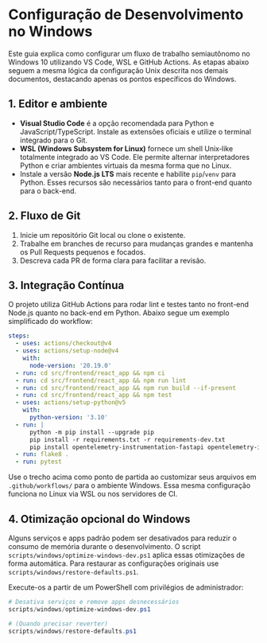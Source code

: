 # Configuração de Desenvolvimento no Windows

Este guia explica como configurar um fluxo de trabalho semiautônomo no Windows 10
utilizando VS Code, WSL e GitHub Actions. As etapas abaixo seguem a mesma lógica
da configuração Unix descrita nos demais documentos, destacando apenas os pontos
específicos do Windows.

## 1. Editor e ambiente

- **Visual Studio Code** é a opção recomendada para Python e JavaScript/TypeScript.
  Instale as extensões oficiais e utilize o terminal integrado para o Git.
- **WSL (Windows Subsystem for Linux)** fornece um shell Unix‑like totalmente
  integrado ao VS Code. Ele permite alternar interpretadores Python e criar
  ambientes virtuais da mesma forma que no Linux.
- Instale a versão **Node.js LTS** mais recente e habilite `pip`/`venv` para
  Python. Esses recursos são necessários tanto para o front-end quanto para o
  back-end.

## 2. Fluxo de Git

1. Inicie um repositório Git local ou clone o existente.
2. Trabalhe em branches de recurso para mudanças grandes e mantenha os Pull
   Requests pequenos e focados.
3. Descreva cada PR de forma clara para facilitar a revisão.

## 3. Integração Contínua

O projeto utiliza GitHub Actions para rodar lint e testes tanto no front-end
Node.js quanto no back-end em Python. Abaixo segue um exemplo simplificado do
workflow:

```yaml
steps:
  - uses: actions/checkout@v4
  - uses: actions/setup-node@v4
    with:
      node-version: '20.19.0'
  - run: cd src/frontend/react_app && npm ci
  - run: cd src/frontend/react_app && npm run lint
  - run: cd src/frontend/react_app && npm run build --if-present
  - run: cd src/frontend/react_app && npm test
  - uses: actions/setup-python@v5
    with:
      python-version: '3.10'
  - run: |
      python -m pip install --upgrade pip
      pip install -r requirements.txt -r requirements-dev.txt
      pip install opentelemetry-instrumentation-fastapi opentelemetry-instrumentation-logging
  - run: flake8 .
  - run: pytest
```

Use o trecho acima como ponto de partida ao customizar seus arquivos em
`.github/workflows/` para o ambiente Windows. Essa mesma configuração funciona no
Linux via WSL ou nos servidores de CI.

## 4. Otimização opcional do Windows

Alguns serviços e apps padrão podem ser desativados para reduzir o consumo de memória durante o desenvolvimento. O script `scripts/windows/optimize-windows-dev.ps1` aplica essas otimizações de forma automática. Para restaurar as configurações originais use `scripts/windows/restore-defaults.ps1`.

Execute-os a partir de um PowerShell com privilégios de administrador:

```powershell
# Desativa serviços e remove apps desnecessários
scripts/windows/optimize-windows-dev.ps1

# (Quando precisar reverter)
scripts/windows/restore-defaults.ps1
```
